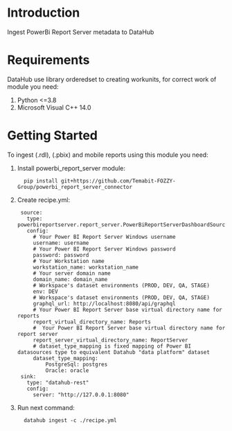 # Introduction 
Ingest PowerBi Report Server metadata to DataHub

# Requirements
DataHub use library orderedset to creating workunits, 
for correct work of module you need:  
   1. Python <=3.8
   2. Microsoft Visual C++ 14.0

# Getting Started
To ingest (.rdl), (.pbix) and mobile reports using this module you need:
1. Install powerbi_report_server module:
         
         pip install git+https://github.com/Temabit-FOZZY-Group/powerbi_report_server_connector

2. Create recipe.yml:

        source:
          type: powerbireportserver.report_server.PowerBiReportServerDashboardSource
          config:
            # Your Power BI Report Server Windows username
            username: username
            # Your Power BI Report Server Windows password
            password: password
            # Your Workstation name
            workstation_name: workstation_name
            # Your server domain name
            domain_name: domain_name
            # Workspace's dataset environments (PROD, DEV, QA, STAGE)
            env: DEV
            # Workspace's dataset environments (PROD, DEV, QA, STAGE)
            graphql_url: http://localhost:8080/api/graphql
            # Your Power BI Report Server base virtual directory name for reports
            report_virtual_directory_name: Reports
            #  Your Power BI Report Server base virtual directory name for report server
            report_server_virtual_directory_name: ReportServer
            # dataset_type_mapping is fixed mapping of Power BI datasources type to equivalent Datahub "data platform" dataset
            dataset_type_mapping:
                PostgreSql: postgres
                Oracle: oracle
        sink:
          type: "datahub-rest"
          config:
            server: "http://127.0.0.1:8080"
   



3. Run next command:
   
         datahub ingest -c ./recipe.yml
